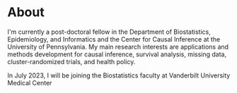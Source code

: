 # About

I'm currently a post-doctoral fellow in the Department of Biostatistics, Epidemiology, and Informatics and the Center for Causal Inference at the University of Pennsylvania. My main research interests are applications and methods development for causal inference, survival analysis, missing data, cluster-randomized trials, and health policy.

In July 2023, I will be joining the Biostatistics faculty at Vanderbilt University Medical Center

